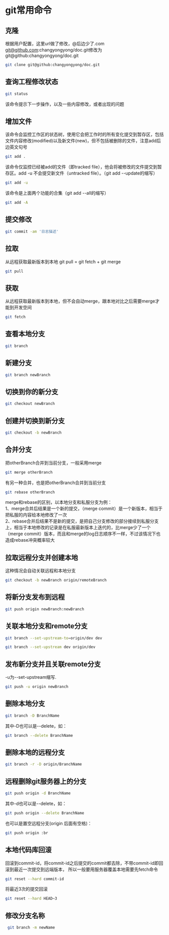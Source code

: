 # git常用命令

## 克隆
根据用户配置，这里url做了修改，@后边少了.com      
git@github.com:changyongyong/doc.git修改为git@github:changyongyong/doc.git     
``` bash
git clone git@github:changyongyong/doc.git
```

## 查询工程修改状态
``` bash
git status
```
该命令提示下一步操作，以及一些内容修改，或者出现的问题      

##	增加文件

该命令会监控工作区的状态树，使用它会把工作时的所有变化提交到暂存区，包括文件内容修改(modified)以及新文件(new)，但不包括被删除的文件，注意add后边英文句号    
``` bash
git add .
```
该命令仅监控已经被add的文件（即tracked file），他会将被修改的文件提交到暂存区。add -u 不会提交新文件（untracked file）。（git add --update的缩写）    
``` bash
git add -u
```
该命令是上面两个功能的合集（git add --all的缩写）     
``` bash
git add -A
```
	
## 提交修改
``` bash
git commit -am '日志描述'
```

## 拉取
从远程获取最新版本到本地 git pull = git fetch + git merge    
``` bash
git pull
```

## 获取
从远程获取最新版本到本地，但不会自动merge，跟本地对比之后需要merge才能到开发空间   
``` bash
git fetch
```

## 查看本地分支
``` bash
git branch
```
	
## 新建分支
``` bash
git branch newBranch
```

## 切换到你的新分支
``` bash
git checkout newBranch
```

## 创建并切换到新分支
``` bash
git checkout -b newBranch
```

## 合并分支
把otherBranch合并到当前分支，一般采用merge
``` bash
git merge otherBranch
```
有另一种合并，也是把otherBranch合并到当前分支
``` bash
git rebase otherBranch
```
merge和rebase的区别，以本地分支和私服分支为例：   
1、merge合并后结果是一个新的提交，（merge commit）是一个新版本，相当于把私服的内容给本地修改了一次     
2、rebase合并后结果不是新的提交，是把自己分支修改的部分接续到私服分支上，相当于本地修改的记录是在私服最新版本上迭代的，比merge少了一个（merge commit）版本，而且和merge的log日志顺序不一样，不过该情况下也造成rebase冲突概率较大     

## 拉取远程分支并创建本地
这种情况会自动关联远程和本地分支   
``` bash
git checkout -b newBranch origin/remoteBranch
```

## 将新分支发布到远程
``` bash
git push origin newBranch:newBranch
```

## 关联本地分支和remote分支
``` bash
git branch --set-upstream-to=origin/dev dev
```
``` bash
git branch --set-upstream dev origin/dev
```

## 发布新分支并且关联remote分支
-u为--set-upstream缩写.  
``` bash
git push -u origin newBranch
```

## 删除本地分支
``` bash
git branch -D BranchName
```	

其中-D也可以是--delete，如：    
``` bash
git branch --delete BranchName
```	

## 删除本地的远程分支
``` bash
git branch -r -D origin/BranchName
```	

## 远程删除git服务器上的分支
``` bash
git push origin -d BranchName
```	

其中-d也可以是--delete，如：    
``` bash
git push origin --delete BranchName
```		

也可以是置空远程分支(origin 后面有空格)：   
``` bash
git push origin :br  
```	

## 本地代码库回滚
回滚到commit-id，将commit-id之后提交的commit都去除，不带commit-id即回滚到最近一次提交到远端版本，
所以一般要用服务器覆盖本地需要先fetch命令  
``` bash
git reset --hard commit-id
```	

将最近3次的提交回滚    
``` bash
git reset --hard HEAD~3
```	

## 修改分支名称
``` bash
 git branch -m newName
```	


